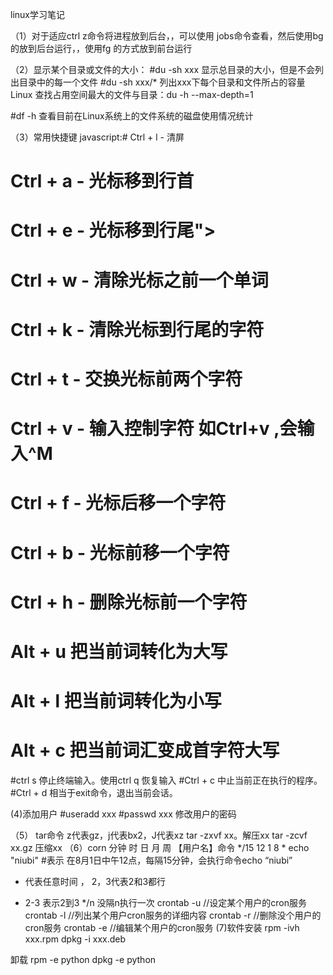 linux学习笔记

（1）对于适应ctrl z命令将进程放到后台，，可以使用 jobs命令查看，然后使用bg <job id>的放到后台运行，，使用fg <job id>的方式放到前台运行
  
（2）显示某个目录或文件的大小：
#du -sh xxx  显示总目录的大小，但是不会列出目录中的每一个文件
#du -sh xxx/*  列出xxx下每个目录和文件所占的容量
Linux 查找占用空间最大的文件与目录：du -h --max-depth=1

#df -h 查看目前在Linux系统上的文件系统的磁盘使用情况统计

（3）常用快捷键
javascript:# Ctrl + l - 清屏
# Ctrl + a - 光标移到行首
# Ctrl + e - 光标移到行尾"><zhe>
# Ctrl + w - 清除光标之前一个单词
# Ctrl + k - 清除光标到行尾的字符
# Ctrl + t - 交换光标前两个字符
# Ctrl + v - 输入控制字符 如Ctrl+v ,会输入^M
# Ctrl + f - 光标后移一个字符
# Ctrl + b - 光标前移一个字符
# Ctrl + h - 删除光标前一个字符
# Alt + u  把当前词转化为大写
# Alt + l  把当前词转化为小写
# Alt + c  把当前词汇变成首字符大写
#ctrl s 停止终端输入。使用ctrl q 恢复输入
#Ctrl + c 中止当前正在执行的程序。
#Ctrl + d 相当于exit命令，退出当前会话。

(4)添加用户 
#useradd xxx
#passwd xxx 修改用户的密码

（5） tar命令
z代表gz，j代表bx2，J代表xz
tar -zxvf xx。解压xx
tar -zcvf xx.gz	 压缩xx
（6）corn
分钟 时 日 月 周 【用户名】命令
*/15 12 1 8 * echo "niubi"  #表示 在8月1日中午12点，每隔15分钟，会执行命令echo “niubi”
*   代表任意时间
，   2，3代表2和3都行
-    2-3 表示2到3
*/n  没隔n执行一次
crontab -u //设定某个用户的cron服务
crontab -l //列出某个用户cron服务的详细内容
crontab -r //删除没个用户的cron服务
crontab -e //编辑某个用户的cron服务
(7)软件安装 
rpm -ivh xxx.rpm
dpkg -i xxx.deb

卸载 
rpm -e  python 
dpkg -e python
  
